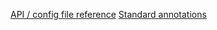 [API / config file reference](https://kubernetes.io/docs/reference/kubernetes-api/)
[Standard annotations](https://kubernetes.io/docs/reference/labels-annotations-taints/)